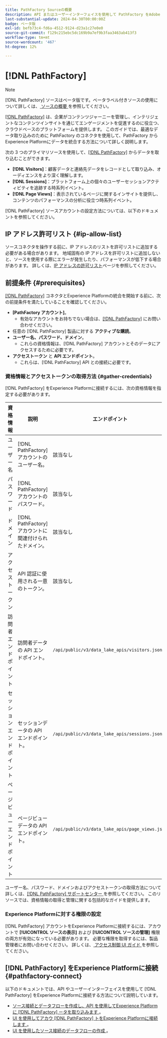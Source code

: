 ```yaml
---
title: PathFactory Sourceの概要
description: API またはユーザーインターフェイスを使用して PathFactory をAdobe Experience Platformに接続する方法について説明します。
last-substantial-update: 2024-04-30T00:00:00Z
badge: ベータ版
exl-id: befb73c4-fd6a-4512-9124-d23a1c27e0e0
source-git-commit: f129c215ebc5dc169b9a7ef9b3faa3463ab413f3
workflow-type: tm+mt
source-wordcount: '467'
ht-degree: 12%

---
```


# [!DNL PathFactory]

>[!NOTE]
>
>[!DNL PathFactory] ソースはベータ版です。ベータラベル付きソースの使用について詳しくは、[ ソースの概要 ](../../home.md#terms-and-conditions) を参照してください。

[[!DNL PathFactory]](https://www.pathfactory.com/) は、企業がコンテンツジャーニーを管理し、インテリジェントなコンテンツインサイトを通じてエンゲージメントを促進するのに役立つ、クラウドベースのプラットフォームを提供します。 このガイドでは、最適なデータ取り込みのために PathFactory のコネクタを使用して、PathFactory からExperience Platformにデータを統合する方法について詳しく説明します。

次の 3 つのプライマリソースを使用して、[[!DNL PathFactory]](https://www.pathfactory.com/) からデータを取り込むことができます。

* **[!DNL Visitors]**：顧客データと連絡先データをレコードとして取り込み、オーディエンスをより深く理解します。
* **[!DNL Sessions]**：プラットフォーム上の個々のユーザーセッションアクティビティを追跡する時系列イベント。
* **[!DNL Page Views]**：表示されているページに関するインサイトを提供し、コンテンツのパフォーマンスの分析に役立つ時系列イベント。

[!DNL PathFactory] ソースアカウントの設定方法については、以下のドキュメントを参照してください。

## IP アドレス許可リスト {#ip-allow-list}

ソースコネクタを操作する前に、IP アドレスのリストを許可リストに追加する必要がある場合があります。 地域固有の IP アドレスを許可リストに追加しないと、ソースを使用する際にエラーが発生したり、パフォーマンスが低下する場合があります。 詳しくは、[IP アドレスの許可リスト](../../ip-address-allow-list.md)ページを参照してください。

## 前提条件 {#prerequisites}

[[!DNL PathFactory]](https://www.pathfactory.com/) コネクタとExperience Platformの統合を開始する前に、次の前提条件を満たしていることを確認してください。

* **[PathFactory アカウント]**。
   * 有効なアカウントをお持ちでない場合は、[[!DNL PathFactory]](https://www.pathfactory.com/portal/company/contactus.shtml) にお問い合わせください。
* 任意の [!DNL PathFactory] 製品に対する **アクティブな購読**。
* **ユーザー名、パスワード、ドメイン**。
   * これらの資格情報は、[!DNL PathFactory] アカウントとそのデータにアクセスするために必要です。
* **アクセストークン** と **API エンドポイント**。
   * これらは、[!DNL PathFactory] API との接続に必要です。

### 資格情報とアクセストークンの取得方法 {#gather-credentials}

[!DNL PathFactory] をExperience Platformに接続するには、次の資格情報を指定する必要があります。

| 資格情報 | 説明 | エンドポイント |
| --- | --- | --- |
| ユーザー名 | [!DNL PathFactory] アカウントのユーザー名。 | 該当なし |
| パスワード | [!DNL PathFactory] アカウントのパスワード。 | 該当なし |
| ドメイン | [!DNL PathFactory] アカウントに関連付けられたドメイン。 | 該当なし |
| アクセストークン | API 認証に使用される一意のトークン。 | 該当なし |
| 訪問者エンドポイント | 訪問者データの API エンドポイント。 | `/api/public/v3/data_lake_apis/visitors.json` |
| セッションエンドポイント | セッションデータの API エンドポイント。 | `/api/public/v3/data_lake_apis/sessions.json` |
| ページビューエンドポイント | ページビューデータの API エンドポイント。 | `/api/public/v3/data_lake_apis/page_views.json` |

ユーザー名、パスワード、ドメインおよびアクセストークンの取得方法について詳しくは、[[!DNL PathFactory]  サポートセンター ](https://support.pathfactory.com/categories/adobe/) を参照してください。 このリソースでは、資格情報の取得と管理に関する包括的なガイドを提供します。

### Experience Platformに対する権限の設定

[!DNL PathFactory] アカウントをExperience Platformに接続するには、アカウントで **[!UICONTROL ソースの表示]** および **[!UICONTROL ソースの管理]** 権限の両方が有効になっている必要があります。 必要な権限を取得するには、製品管理者にお問い合わせください。 詳しくは、[ アクセス制御 UI ガイド ](../../../access-control/ui/overview.md) を参照してください。

## [!DNL PathFactory] をExperience Platformに接続 {#pathfactory-connect}

以下のドキュメントでは、API やユーザーインターフェイスを使用して [!DNL PathFactory] をExperience Platformに接続する方法について説明しています。

* [ ソース接続とデータフローを作成し、API を使用してExperience Platformに  [!DNL PathFactory]  ータを取り込みます ](../../tutorials/api/create/marketing-automation/pathfactory.md)。
* [UI を使用してアカウ  [!DNL PathFactory]  トをExperience Platformに接続します ](../../tutorials/ui/create/marketing-automation/pathfactory.md)。
* [UI を使用したソース接続のデータフローの作成 ](../../tutorials/ui/dataflow/marketing-automation.md)。
